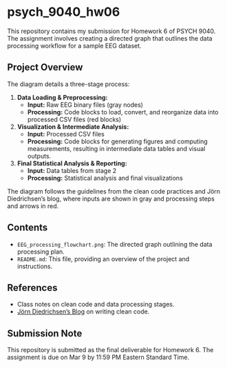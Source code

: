 
# psych_9040_hw06

This repository contains my submission for Homework 6 of PSYCH 9040. The assignment involves creating a directed graph that outlines the data processing workflow for a sample EEG dataset.

## Project Overview

The diagram details a three-stage process:
1. **Data Loading & Preprocessing:**  
   - **Input:** Raw EEG binary files (gray nodes)  
   - **Processing:** Code blocks to load, convert, and reorganize data into processed CSV files (red blocks)
2. **Visualization & Intermediate Analysis:**  
   - **Input:** Processed CSV files  
   - **Processing:** Code blocks for generating figures and computing measurements, resulting in intermediate data tables and visual outputs.
3. **Final Statistical Analysis & Reporting:**  
   - **Input:** Data tables from stage 2  
   - **Processing:** Statistical analysis and final visualizations

The diagram follows the guidelines from the clean code practices and Jörn Diedrichsen’s blog, where inputs are shown in gray and processing steps and arrows in red.

## Contents

- `EEG_processing_flowchart.png`: The directed graph outlining the data processing plan.
- `README.md`: This file, providing an overview of the project and instructions.

## References

- Class notes on clean code and data processing stages.
- [Jörn Diedrichsen’s Blog](link-to-blog) on writing clean code.

## Submission Note

This repository is submitted as the final deliverable for Homework 6. The assignment is due on Mar 9 by 11:59 PM Eastern Standard Time.

